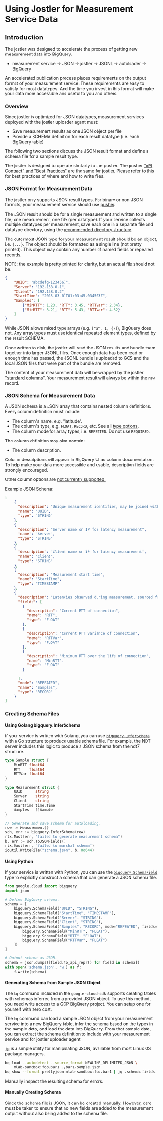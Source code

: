 # Using Jostler for Measurement Service Data

## Introduction

The jostler was designed to accelerate the process of getting new measurement
data into BigQuery.

* measurement service -> JSON -> jostler -> JSONL -> autoloader -> BigQuery

An accelerated publication process places requirements on the output format of
your measurement service. These requirements are easy to satisfy for most
datatypes. And the time you invest in this format will make your data more
accessible and useful to you and others.

### Overview

Since jostler is optimized for JSON datatypes, measurement services deployed
with the jostler uploader agent must:

* Save measurement results as one JSON object per file
* Provide a SCHEMA definition for each result datatype (i.e. each BigQuery table)

The following two sections discuss the JSON result format and define a schema
file for a sample result type.

The jostler is designed to operate similarly to the pusher. The pusher ["API
Contract" and "Best Practices"][pusher] are the same for jostler. Please refer
to this for best practices of where and how to write files.

[pusher]: https://github.com/m-lab/pusher/blob/main/DESIGN.md#4-pushers-api-contract

### JSON Format for Measurement Data

The jostler only supports JSON result types. For binary or non-JSON formats,
your measurement service should use [pusher](https://github.com/m-lab/pusher).

The JSON result should be for a single measurement and written to a single file;
one measurement, one file (per datatype). If your service collects multiple
datatypes per measurement, save each one in a separate file and datatype
directory, using the [recommended directory structure][jostler-dirs].

[jostler-dirs]: https://github.com/m-lab/jostler#25-default-paths-and-object-names

The outermost JSON type for your measurement result should be an object, i.e.
`{...}`. The object should be formatted as a single line (not pretty printed).
This object may contain any number of named fields or repeated records.

NOTE: the example is pretty printed for clarity, but an actual file should not be.

```json
{
    "UUID": "abcdefg-1234567",
    "Server": "192.168.0.1",
    "Client": "192.168.0.2",
    "StartTime": "2023-03-01T01:03:45.034503Z",
    "Samples": [
        {"MinRTT": 1.23, "RTT": 3.45, "RTTVar": 2.34},
        {"MinRTT": 3.21, "RTT": 5.43, "RTTVar": 4.32}
    ]
}
```

While JSON allows mixed type arrays (e.g. `["a", 1, {}]`), BigQuery does not.
Any array types must use identical repeated element types, defined by the result
SCHEMA.

Once written to disk, the jostler will read the JSON results and bundle them
together into larger JSONL files. Once enough data has been read or enough time
has passed, the JSONL bundle is uploaded to GCS and the local JSON files that
were part of the bundle are removed.

The content of your measurement data will be wrapped by the jostler ["standard
columns"][stdcolumns]. Your measurement result will always be within the `raw`
record.

[stdcolumns]: https://github.com/m-lab/jostler#221-standard-columns

### JSON Schema for Measurement Data

A JSON schema is a JSON array that contains nested column definitions. Every
column definition must include:

* The column's name, e.g. "latitude".
* The column's type, e.g. `FLOAT`, `RECORD`, etc. See all [type options][tablefieldschema].
* The column mode for array types, i.e. `REPEATED`. Do not use `REQUIRED`.

The column definition may also contain:

* The column description.

Column descriptions will appear in BigQuery UI as column documentation. To help
make your data more accessible and usable, description fields are strongly
encouraged.

Other column options are [not currently supported.][tablefieldschema]

[tablefieldschema]: https://cloud.google.com/bigquery/docs/reference/rest/v2/tables#TableFieldSchema

Example JSON Schema:

```json
[
    {
      "description": "Unique measurement identifier, may be joined with other tables",
      "name": "UUID",
      "type": "STRING"
    },
    {
      "description": "Server name or IP for latency measurement",
      "name": "Server",
      "type": "STRING"
    },
    {
      "description": "Client name or IP for latency measurement",
      "name": "Client",
      "type": "STRING"
    },
    {
      "description": "Measurement start time",
      "name": "StartTime",
      "type": "TIMESTAMP"
    },
    {
      "description": "Latencies observed during measurement, sourced from TCPINFO",
      "fields": [
        {
          "description": "Current RTT of connection",
          "name": "RTT",
          "type": "FLOAT"
        },
        {
          "description": "Current RTT variance of connection",
          "name": "RTTVar",
          "type": "FLOAT"
        },
        {
          "description": "Minimum RTT over the life of connection",
          "name": "MinRTT",
          "type": "FLOAT"
        }

      ],
      "mode": "REPEATED",
      "name": "Samples",
      "type": "RECORD"
    }
]
```

### Creating Schema Files

#### Using Golang bigquery.InferSchema

If your service is written with Golang, you can use [`bigquery.InferSchema`][gobq]
with a Go structure to produce usable schema file. For example, the NDT server
includes this logic to produce a JSON schema from the ndt7 structure.

```go
type Sample struct {
    MinRTT float64
    RTT    float64
    RTTVar float64
}

type Measurement struct {
    UUID      string
    Server    string
    Client    string
    StartTime time.Time
    Samples   []Sample
}

// Generate and save schema for autoloading.
row := Measurement{}
sch, err := bigquery.InferSchema(row)
rtx.Must(err, "failed to generate measurement schema")
b, err := sch.ToJSONFields()
rtx.Must(err, "failed to marshal schema")
ioutil.WriteFile("schema.json", b, 0o644)
```

[gobq]: https://pkg.go.dev/cloud.google.com/go/bigquery#InferSchema

#### Using Python

If your service is written with Python, you can use the
[`bigquery.SchemaField`][pybq] type to explicitly construct a schema that can
generate a JSON schema file.

```python
from google.cloud import bigquery
import json

# Define BigQuery schema.
schema = [
    bigquery.SchemaField("UUID", "STRING"),
    bigquery.SchemaField("StartTime", "TIMESTAMP"),
    bigquery.SchemaField("Server", "STRING"),
    bigquery.SchemaField("Client", "STRING"),
    bigquery.SchemaField("Samples", "RECORD", mode="REPEATED", fields=[
        bigquery.SchemaField("MinRTT", "FLOAT"),
        bigquery.SchemaField("RTT", "FLOAT"),
        bigquery.SchemaField("RTTVar", "FLOAT")
    ])
]

# Output schema as JSON.
schema = json.dumps([field.to_api_repr() for field in schema])
with open('schema.json', 'w') as f:
    f.write(schema)
```

[pybq]: https://cloud.google.com/python/docs/reference/bigquery/latest

#### Generating Schema from Sample JSON Object

The `bq` command included in the `google-cloud-sdk` supports creating tables
with schemas inferred from a provided JSON object. To use this method, you need
write access to a GCP BigQuery project. You can setup one for yourself with zero
cost.

The `bq` command can load a sample JSON object from your measurement service
into a new BigQuery table, infer the schema based on the types in the sample
data, and load the data into BigQuery. From that sample data, you can extract
the schema definition to include with your measurement service and for jostler
uploader agent.

[`jq`][jq] is a simple utility for manipulating JSON, available from most Linux
OS package managers.

```sh
bq load --autodetect --source_format NEWLINE_DELIMITED_JSON \
    mlab-sandbox:foo.bar1 ./bar1-sample.json
bq show --format prettyjson mlab-sandbox:foo.bar1 | jq .schema.fields
```

Manually inspect the resulting schema for errors.

[jq]: https://stedolan.github.io/jq/

#### Manually Creating Schema

Since the schema file is JSON, it can be created manually. However, care must be
taken to ensure that no new fields are added to the measurement output without
also being added to the schema file.
